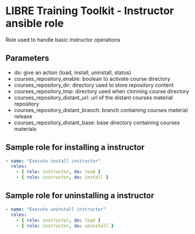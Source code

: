 # LIBRE Training Toolkit - Instructor ansible role 

Role used to handle basic instructor operations

## Parameters

- do: give an action (load, install, uninstall, status)
- courses_repository_enable: boolean to activate course directory
- courses_repository_dir: directory used to store repository content
- courses_repository_tmp: directory used when clonning course directory
- courses_repository_distant_url: url of the distant courses material repository
- courses_repository_distant_branch: branch containing courses material release
- courses_repository_distant_base: base directory containing courses materials

## Sample role for installing a instructor
```yaml
- name: "Execute install instructor"
  roles:
    - { role: instructor, do: load }
    - { role: instructor, do: install }
```

## Sample role for uninstalling a instructor
```yaml
- name: "Execute uninstall instructor" 
  roles:
    - { role: instructor, do: load }
    - { role: instructor, do: uninstall }
```